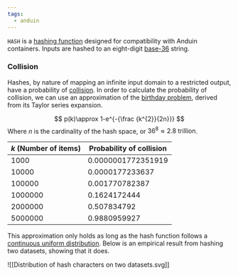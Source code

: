 ```yaml
---
tags:
  - anduin
---
```


`HASH` is a [hashing function](https://en.wikipedia.org/wiki/Hash_function) designed for compatibility with Anduin containers. Inputs are hashed to an eight-digit [base-36](https://en.wikipedia.org/wiki/Base36) string.

### Collision

Hashes, by nature of mapping an infinite input domain to a restricted output, have a probability of [collision](https://en.wikipedia.org/wiki/Hash_collision). In order to calculate the probability of collision, we can use an approximation of the [birthday problem](https://en.wikipedia.org/wiki/Birthday_problem), derived from its Taylor series expansion.

$$
p(k)\approx 1-e^{-{\frac {k^{2}}{2n}}}
$$
Where $n$ is the cardinality of the hash space, or $36^8 \approx 2.8 \text{ trillion}$.

| $k$ (Number of items) | Probability of collision |
| --------------------- | ------------------------ |
| 1000                  | 0.0000001772351919       |
| 10000                 | 0.0000177233637          |
| 100000                | 0.001770782387           |
| 1000000               | 0.1624172444             |
| 2000000               | 0.507834792              |
| 5000000               | 0.9880959927             |

This approximation only holds as long as the hash function follows a [continuous uniform distribution](https://en.wikipedia.org/wiki/Continuous_uniform_distribution). Below is an empirical result from hashing two datasets, showing that it does.

![[Distribution of hash characters on two datasets.svg]]